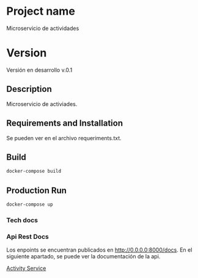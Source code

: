 # Project name

Microservicio de actividades

# Version 

Versión en desarrollo v.0.1

## Description

Microservicio de activiades.

## Requirements and Installation

Se pueden ver en el archivo requeriments.txt.

## Build

```bash
docker-compose build
```

## Production Run

```bash
docker-compose up
```

### Tech docs

### Api Rest Docs

Los enpoints se encuentran publicados en http://0.0.0.0:8000/docs. En el siguiente apartado, se puede ver la documentación de la api.

[Activity Service](API.md)
